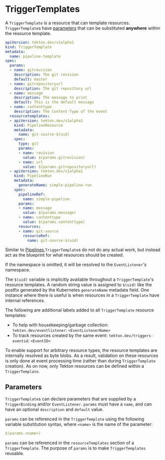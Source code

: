 # TriggerTemplates
A `TriggerTemplate` is a resource that can template resources.
`TriggerTemplate`s have [parameters](#parameters) that can be substituted **anywhere**
within the resource template.

<!-- FILE: examples/triggertemplates/triggertemplate.yaml -->
```YAML
apiVersion: tekton.dev/v1alpha1
kind: TriggerTemplate
metadata:
  name: pipeline-template
spec:
  params:
  - name: gitrevision
    description: The git revision
    default: master
  - name: gitrepositoryurl
    description: The git repository url
  - name: message
    description: The message to print
    default: This is the default message
  - name: contenttype
    description: The Content-Type of the event
  resourcetemplates:
  - apiVersion: tekton.dev/v1alpha1
    kind: PipelineResource
    metadata:
      name: git-source-$(uid)
    spec:
      type: git
      params:
      - name: revision
        value: $(params.gitrevision)
      - name: url
        value: $(params.gitrepositoryurl)
  - apiVersion: tekton.dev/v1alpha1
    kind: PipelineRun
    metadata:
      generateName: simple-pipeline-run
    spec:
      pipelineRef:
        name: simple-pipeline
      params:
      - name: message
        value: $(params.message)
      - name: contenttype
        value: $(params.contenttype)
      resources:
      - name: git-source
        resourceRef:
          name: git-source-$(uid)
```

Similar to [Pipelines](https://github.com/tektoncd/pipeline/blob/master/docs/pipelines.md),`TriggerTemplate`s do not do any actual work, but instead act as the blueprint for what resources should be created.

If the namespace is omitted, it will be resolved to the `EventListener`'s namespace.

The `$(uid)` variable is implicitly available throughout a `TriggerTemplate`'s resource templates.
A random string value is assigned to `$(uid)` like the postfix generated by the Kubernetes `generateName` metadata field.
One instance where there is useful is when resources in a `TriggerTemplate` have internal references.

The following are additional labels added to all `TriggerTemplate` resource templates:
- To help with housekeeping/garbage collection: `tekton.dev/eventlistener`: `<EventListenerName>`
- To track resources created by the same event: `tekton.dev/triggers-eventid`: `<EventID>`

To enable support for arbitrary resource types, the resource templates are internally resolved as byte blobs.
As a result, validation on these resources is only done at event processing time (rather than during `TriggerTemplate` creation).
As on now, only Tekton resources can be defined within a `TriggerTemplate`.

## Parameters
`TriggerTemplate`s can declare parameters that are supplied by a
`TriggerBinding` and/or `EventListener`. `params` must have a `name`, and can have an optional
`description` and `default` value.

`params` can be referenced in the `TriggerTemplate` using the following
variable substitution syntax, where `<name>` is the name of the parameter:
```YAML
$(params.<name>)
```
`params` can be referenced in the `resourceTemplates` section of a
`TriggerTemplate`. The purpose of `params` is to make `TriggerTemplates`
reusable.
